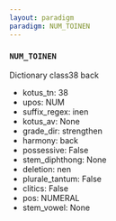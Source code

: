 ```yaml
---
layout: paradigm
paradigm: NUM_TOINEN
---
```

### ` NUM_TOINEN `

Dictionary class38 back
* kotus_tn: 38
* upos: NUM
* suffix_regex: inen
* kotus_av: None
* grade_dir: strengthen
* harmony: back
* possessive: False
* stem_diphthong: None
* deletion: nen
* plurale_tantum: False
* clitics: False
* pos: NUMERAL
* stem_vowel: None

